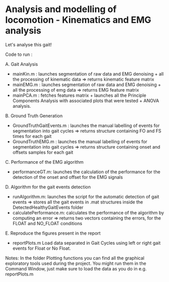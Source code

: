 # Analysis and modelling of locomotion - Kinematics and EMG analysis
Let's analyse this gait!

Code to run : 

A. Gait Analysis
- mainKin.m : launches segmentation of raw data and EMG denoising + all the processing of kinematic data => returns kinematic feature matrix
- mainEMG.m : launches segmentation of raw data and EMG denoising + all the processing of emg data => returns EMG feature matrix
- mainPCA.m : fetches features matrix + launches all the Principle Components Analysis with associated plots that were tested + ANOVA analysis.

B. Ground Truth Generation
- GroundTruthGaitEvents.m : launches the manual labelling of events for segmentation into gait cycles => returns structure containing FO and FS times for each gait 
- GroundTruthEMG.m :  launches the manual labelling of events for segmentation into gait cycles => returns structure containing onset and offsets samples for each gait 

C. Performance of the EMG algorithm
- performanceGT.m: launches the calculation of the performance for the detection of the onset and offset for the EMG signals 

D. Algorithm for the gait events detection 
- runAlgorithm.m: launches the script for the automatic detection of gait events => stores all the gait events in .mat structures inside the DetectedHealthyGaitEvents folder
- calculatePerformance.m: calculates the performance of the algorithm by computing an error => returns two vectors containing the errors, for the FLOAT and NO_FLOAT conditions

E. Reproduce the figures present in the report
- reportPlots.m Load data separated in Gait Cycles using left or right gait events for Float or No Float. 

Notes:
In the folder Plotting functions you can find all the graphical exploratory tools used during the project. You might run them in the Command Window, just make sure to load the data as you do in e.g. reportPlots.m
